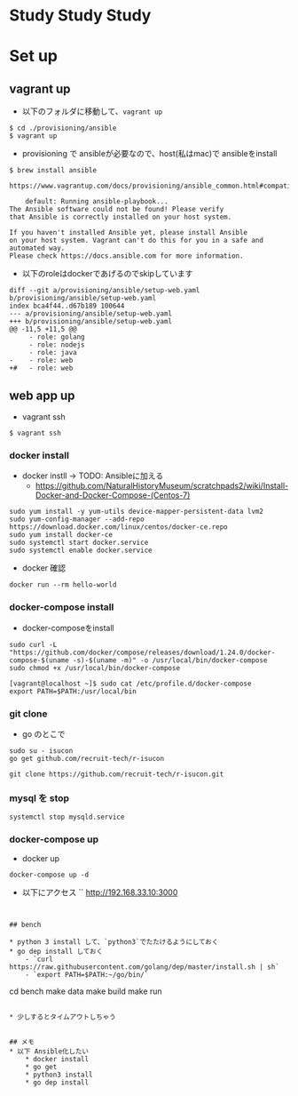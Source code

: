 # Study Study Study

# Set up

## vagrant up

* 以下のフォルダに移動して、`vagrant up`

```
$ cd ./provisioning/ansible
$ vagrant up
```

* provisioning で ansibleが必要なので、host(私はmac)で ansibleをinstall

```
$ brew install ansible
```

```
https://www.vagrantup.com/docs/provisioning/ansible_common.html#compatibility_mode

    default: Running ansible-playbook...
The Ansible software could not be found! Please verify
that Ansible is correctly installed on your host system.

If you haven't installed Ansible yet, please install Ansible
on your host system. Vagrant can't do this for you in a safe and
automated way.
Please check https://docs.ansible.com for more information.
```


* 以下のroleはdockerであげるのでskipしています

```
diff --git a/provisioning/ansible/setup-web.yaml b/provisioning/ansible/setup-web.yaml
index bca4f44..d67b189 100644
--- a/provisioning/ansible/setup-web.yaml
+++ b/provisioning/ansible/setup-web.yaml
@@ -11,5 +11,5 @@
     - role: golang
     - role: nodejs
     - role: java
-    - role: web
+#   - role: web
```

## web app up

* vagrant ssh

```
$ vagrant ssh
```

### docker install

* docker instll → TODO: Ansibleに加える
    - https://github.com/NaturalHistoryMuseum/scratchpads2/wiki/Install-Docker-and-Docker-Compose-(Centos-7)

```
sudo yum install -y yum-utils device-mapper-persistent-data lvm2
sudo yum-config-manager --add-repo https://download.docker.com/linux/centos/docker-ce.repo
sudo yum install docker-ce
sudo systemctl start docker.service
sudo systemctl enable docker.service
```

* docker 確認

```
docker run --rm hello-world
```


### docker-compose install

* docker-composeをinstall

```
sudo curl -L "https://github.com/docker/compose/releases/download/1.24.0/docker-compose-$(uname -s)-$(uname -m)" -o /usr/local/bin/docker-compose
sudo chmod +x /usr/local/bin/docker-compose
```

```
[vagrant@localhost ~]$ sudo cat /etc/profile.d/docker-compose
export PATH=$PATH:/usr/local/bin
```

### git clone

* go のとこで

```
sudo su - isucon
go get github.com/recruit-tech/r-isucon
```

```
git clone https://github.com/recruit-tech/r-isucon.git
```

### mysql を stop

```
systemctl stop mysqld.service
```

### docker-compose up

* docker up
```
docker-compose up -d
```

* 以下にアクセス
``
http://192.168.33.10:3000
```


## bench

* python 3 install して、`python3`でたたけるようにしておく
* go dep install しておく
    - `curl https://raw.githubusercontent.com/golang/dep/master/install.sh | sh`
    - `export PATH=$PATH:~/go/bin/`

```
cd bench
make data
make build
make run
```

* 少しするとタイムアウトしちゃう


## メモ
* 以下 Ansible化したい
    * docker install
    * go get
    * python3 install
    * go dep install


